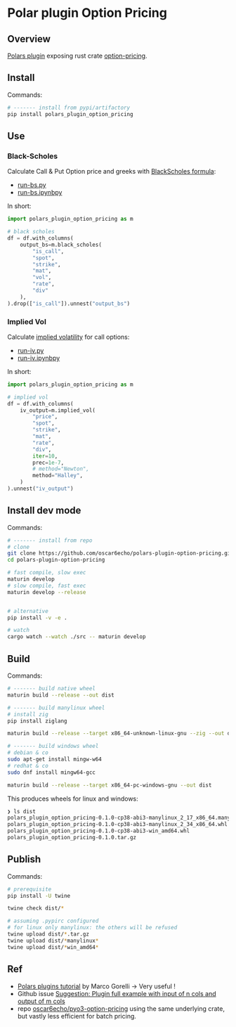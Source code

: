 # Polar plugin Option Pricing

## Overview

[Polars plugin](https://docs.pola.rs/user-guide/expressions/plugins/) exposing rust crate [option-pricing](https://crates.io/crates/option-pricing).

## Install

Commands:

```sh
# ------- install from pypi/artifactory
pip install polars_plugin_option_pricing
```

## Use

### Black-Scholes

Calculate Call & Put Option price and greeks with [BlackScholes formula](https://en.wikipedia.org/wiki/Black%E2%80%93Scholes_model):

+ [run-bs.py](./test/run-bs.py)
+ [run-bs.ipynbpy](./test/run-bs.ipynb)

In short:

```py
import polars_plugin_option_pricing as m

# black scholes
df = df.with_columns(
    output_bs=m.black_scholes(
        "is_call", 
        "spot", 
        "strike", 
        "mat", 
        "vol", 
        "rate", 
        "div"
    ),
).drop(["is_call"]).unnest("output_bs")
```

### Implied Vol

Calculate [implied volatility](https://en.wikipedia.org/wiki/Implied_volatility) for call options:

+ [run-iv.py](./test/run-iv.py)
+ [run-iv.ipynbpy](./test/run-iv.ipynb)

In short:

```py
import polars_plugin_option_pricing as m

# implied vol
df = df.with_columns(
    iv_output=m.implied_vol(
        "price",
        "spot",
        "strike",
        "mat",
        "rate",
        "div",
        iter=10,
        prec=1e-7,
        # method="Newton",
        method="Halley",
    )
).unnest("iv_output")
```

## Install dev mode

Commands:

```sh
# ------- install from repo
# clone
git clone https://github.com/oscar6echo/polars-plugin-option-pricing.git
cd polars-plugin-option-pricing

# fast compile, slow exec
maturin develop
# slow compile, fast exec
maturin develop --release


# alternative
pip install -v -e .

# watch 
cargo watch --watch ./src -- maturin develop
```

## Build

Commands:

```sh
# ------- build native wheel
maturin build --release --out dist

# ------- build manylinux wheel
# install zig
pip install ziglang

maturin build --release --target x86_64-unknown-linux-gnu --zig --out dist

# ------- build windows wheel
# debian & co
sudo apt-get install mingw-w64
# redhat & co
sudo dnf install mingw64-gcc

maturin build --release --target x86_64-pc-windows-gnu --out dist
```

This produces wheels for linux and windows:

```sh
❯ ls dist
polars_plugin_option_pricing-0.1.0-cp38-abi3-manylinux_2_17_x86_64.manylinux2014_x86_64.whl
polars_plugin_option_pricing-0.1.0-cp38-abi3-manylinux_2_34_x86_64.whl
polars_plugin_option_pricing-0.1.0-cp38-abi3-win_amd64.whl
polars_plugin_option_pricing-0.1.0.tar.gz
```

## Publish

Commands:

```sh
# prerequisite
pip install -U twine

twine check dist/*

# assuming .pypirc configured
# for linux only manylinux: the others will be refused
twine upload dist/*.tar.gz
twine upload dist/*manylinux*
twine upload dist/*win_amd64*
```

## Ref

+ [Polars plugins tutorial](https://marcogorelli.github.io/polars-plugins-tutorial/) by Marco Gorelli -> Very useful !
+ Github issue [Suggestion: Plugin full example with input of n cols and output of m cols](https://github.com/MarcoGorelli/polars-plugins-tutorial/issues/58)
+ repo [oscar6echo/pyo3-option-pricing](https://github.com/oscar6echo/pyo3-option-pricing) using the same underlying crate, but vastly less efficient for batch pricing.
